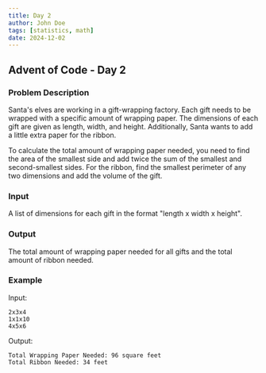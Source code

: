 ```yaml
---
title: Day 2
author: John Doe
tags: [statistics, math]
date: 2024-12-02
---
```


## Advent of Code - Day 2

### Problem Description

Santa's elves are working in a gift-wrapping factory. Each gift needs to be 
wrapped with a specific amount of wrapping paper. The dimensions of each gift 
are given as length, width, and height. Additionally, Santa wants to add a 
little extra paper for the ribbon.

To calculate the total amount of wrapping paper needed, you need to find the 
area of the smallest side and add twice the sum of the smallest and 
second-smallest sides. For the ribbon, find the smallest perimeter of any two 
dimensions and add the volume of the gift.

### Input

A list of dimensions for each gift in the format "length x width x height".

### Output

The total amount of wrapping paper needed for all gifts and the total amount 
of ribbon needed.

### Example

Input: 

```text
2x3x4
1x1x10
4x5x6
```

Output:

```
Total Wrapping Paper Needed: 96 square feet
Total Ribbon Needed: 34 feet
```